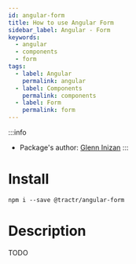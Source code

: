 ```yaml
---
id: angular-form
title: How to use Angular Form
sidebar_label: Angular - Form
keywords: 
  - angular
  - components
  - form
tags:
  - label: Angular
    permalink: angular
  - label: Components
    permalink: components
  - label: Form
    permalink: form
---
```


:::info
- Package's author: [Glenn Inizan](https://github.com/GlennTractr)
:::

# Install

`npm i --save @tractr/angular-form`

# Description

TODO